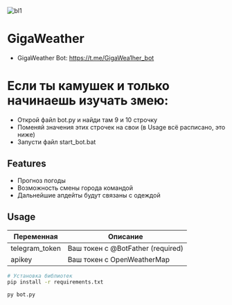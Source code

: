 


![bl1](https://github.com/WhiteHodok/GigaWeather/assets/39564937/9e4b310b-b3b2-4666-b2ff-5732fd641212)



# GigaWeather


- GigaWeather Bot: https://t.me/GigaWea1her_bot


# Если ты камушек и только начинаешь изучать змею:
- Открой файл bot.py и найди там 9 и 10 строчку
- Поменяй значения этих строчек на свои (в Usage всё расписано, это ниже)
- Запусти файл start_bot.bat


## Features

- Прогноз погоды
- Возможность смены города командой
- Дальнейшие апдейты будут связаны с одеждой


## Usage

| Переменная           | Описание |
|----------------------|-------------|
| telegram_token       | Ваш токен с @BotFather (required) |
| apikey               |  Ваш токен с OpenWeatherMap |



```sh
# Установка библиотек
pip install -r requirements.txt

py bot.py
